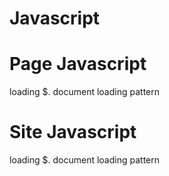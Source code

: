 # Javascript

# Page Javascript
loading $. document loading pattern

# Site Javascript
loading $. document loading pattern